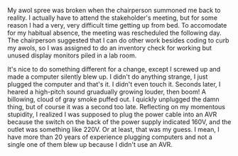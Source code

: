 My awol spree was broken when the chairperson summoned me back to reality. I actually have to attend the stakeholder's meeting, but for some reason I had a very, very difficult time getting up from bed. To accomodate for my habitual absence, the meeting was rescheduled the following day. The chairperson suggested that I can do other work besides coding to curb my awols, so I was assigned to do an inventory check for working but unused display monitors piled in a lab room.

It's nice to do something different for a change, except I screwed up and made a computer silently blew up. I didn't do anything strange, I just plugged the computer and that's it. I didn't even touch it. Seconds later, I heared a high-pitch sound gruadually growing louder, then boom! A billowing, cloud of gray smoke puffed out. I quickly unplugged the damn thing, but of course it was a second too late. Reflecting on my momentous stupidity, I realized I was supposed to plug the power cable into an AVR because the switch on the back of the power supply indicated 160V, and the outlet was something like 220V. Or at least, that was my guess. I mean, I have more than 20 years of experience plugging computers and not a single one of them blew up because I didn't use an AVR.
